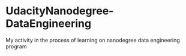 # UdacityNanodegree-DataEngineering
My activity in the process of learning on nanodegree data engineering program
